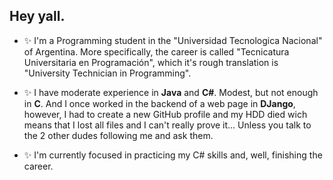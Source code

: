 ## Hey yall.

<!--
**ElMrGasMan/ElMrGasMan** is a ✨ _special_ ✨ repository because its `README.md` (this file) appears on your GitHub profile.

Here are some ideas to get you started:

- 🔭 I’m currently working on ...
- 🌱 I’m currently learning ...
- 👯 I’m looking to collaborate on ...
- 🤔 I’m looking for help with ...
- 💬 Ask me about ...
- 📫 How to reach me: ...
- 😄 Pronouns: ...
- ⚡ Fun fact: ...
-->

- ✨ I'm a Programming student in the "Universidad Tecnologica Nacional" of Argentina. More specifically, the career is called "Tecnicatura Universitaria en Programación", which it's rough translation is "University Technician in Programming".

- ✨ I have moderate experience in **Java** and **C#**. Modest, but not enough in **C**. And I once worked in the backend of a web page in **DJango**, however, I had to create a new GitHub profile and my HDD died wich means that I lost all files and I can't really prove it... Unless you talk to the 2 other dudes following me and ask them.

- ✨ I'm currently focused in practicing my C# skills and, well, finishing the career.
